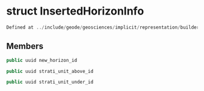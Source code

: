 # struct InsertedHorizonInfo

```cpp
Defined at ../include/geode/geosciences/implicit/representation/builder/horizons_stack_builder.h#60
```

## Members

```cpp
public uuid new_horizon_id

```

```cpp
public uuid strati_unit_above_id

```

```cpp
public uuid strati_unit_under_id

```



